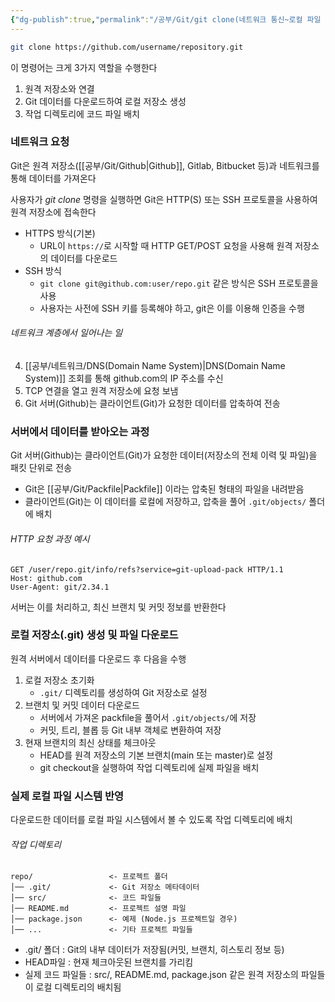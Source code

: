 ```yaml
---
{"dg-publish":true,"permalink":"/공부/Git/git clone(네트워크 통신~로컬 파일 저장)/","dgPassFrontmatter":true}
---
```



```bash
git clone https://github.com/username/repository.git

```

이 명령어는 크게 3가지 역할을 수행한다

1. 원격 저장소와 연결
2. Git 데이터를 다운로드하여 로컬 저장소 생성
3. 작업 디렉토리에 코드 파일 배치
### 네트워크 요청
Git은 원격 저장소([[공부/Git/Github\|Github]], Gitlab, Bitbucket 등)과 네트워크를 통해 데이터를 가져온다

사용자가 *git clone* 명령을 실행하면 Git은 HTTP(S) 또는 SSH 프로토콜을 사용하여 원격 저장소에 접속한다

- HTTPS 방식(기본)
	- URL이 `https://`로 시작할 때 HTTP GET/POST 요청을 사용해 원격 저장소의 데이터를 다운로드
- SSH 방식
	- `git clone git@github.com:user/repo.git` 같은 방식은 SSH 프로토콜을 사용
	- 사용자는 사전에 SSH 키를 등록해야 하고, git은 이를 이용해 인증을 수행

###### 네트워크 계층에서 일어나는 일
4. [[공부/네트워크/DNS(Domain Name System)\|DNS(Domain Name System)]] 조회를 통해 github.com의 IP 주소를 수신
5. TCP 연결을 열고 원격 저장소에 요청 보냄
6. Git 서버(Github)는 클라이언트(Git)가 요청한 데이터를 압축하여 전송

### 서버에서 데이터를 받아오는 과정
Git 서버(Github)는 클라이언트(Git)가 요청한 데이터(저장소의 전체 이력 및 파일)을 패킷 단위로 전송
- Git은 [[공부/Git/Packfile\|Packfile]] 이라는 압축된  형태의 파일을 내려받음
- 클라이언트(Git)는 이 데이터를 로컬에 저장하고, 압축을 풀어 `.git/objects/` 폴더에 배치

###### HTTP 요청 과정 예시
```text
GET /user/repo.git/info/refs?service=git-upload-pack HTTP/1.1
Host: github.com
User-Agent: git/2.34.1

```
서버는 이를 처리하고, 최신 브랜치 및 커밋 정보를 반환한다

### 로컬 저장소(.git) 생성 및 파일 다운로드
원격 서버에서 데이터를 다운로드 후 다음을 수행

1. 로컬 저장소 초기화
	- `.git/` 디렉토리를 생성하여 Git 저장소로 설정
2. 브랜치 및 커밋 데이터 다운로드
	- 서버에서 가져온 packfile을 풀어서 `.git/objects/`에 저장
	- 커밋, 트리, 블롭 등 Git 내부 객체로 변환하여 저장
3. 현재 브랜치의 최신 상태를 체크아웃
	- HEAD를 원격 저장소의 기본 브랜치(main 또는 master)로 설정
	- git checkout을 실행하여 작업 디렉토리에 실제 파일을 배치

### 실제 로컬 파일 시스템 반영
다운로드한 데이터를 로컬 파일 시스템에서 볼 수 있도록 작업 디렉토리에 배치
###### 작업 디렉토리
```
repo/                 <- 프로젝트 폴더
│── .git/             <- Git 저장소 메타데이터
│── src/              <- 코드 파일들
│── README.md         <- 프로젝트 설명 파일
│── package.json      <- 예제 (Node.js 프로젝트일 경우)
│── ...               <- 기타 프로젝트 파일들

```
- .git/ 폴더 : Git의 내부 데이터가 저장됨(커밋, 브랜치, 히스토리 정보 등)
- HEAD파일 : 현재 체크아웃된 브랜치를 가리킴
- 실제 코드 파일들 : src/, README.md, package.json 같은 원격 저장소의 파일들이 로컬 디렉토리의 배치됨